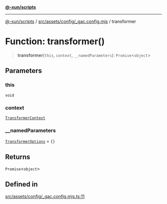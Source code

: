 [**@-xun/scripts**](../../../../../README.md)

***

[@-xun/scripts](../../../../../README.md) / [src/assets/config/\_gac.config.mjs](../README.md) / transformer

# Function: transformer()

> **transformer**(`this`, `context`, `__namedParameters`): `Promise`\<`object`\>

## Parameters

### this

`void`

### context

[`TransformerContext`](../../../type-aliases/TransformerContext.md)

### \_\_namedParameters

[`TransformerOptions`](../../../type-aliases/TransformerOptions.md) = `{}`

## Returns

`Promise`\<`object`\>

## Defined in

[src/assets/config/\_gac.config.mjs.ts:11](https://github.com/Xunnamius/xscripts/blob/12020afea79f1ec674174f8cb4103ac0b46875c5/src/assets/config/_gac.config.mjs.ts#L11)
